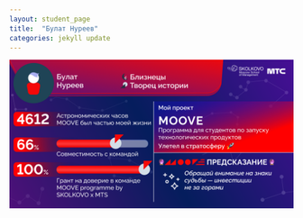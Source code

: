 ```yaml
---
layout: student_page
title:  "Булат Нуреев"
categories: jekyll update
---
```


<img class="img-fluid" src="/img/posts/Булат Нуреев.png" alt="team">
